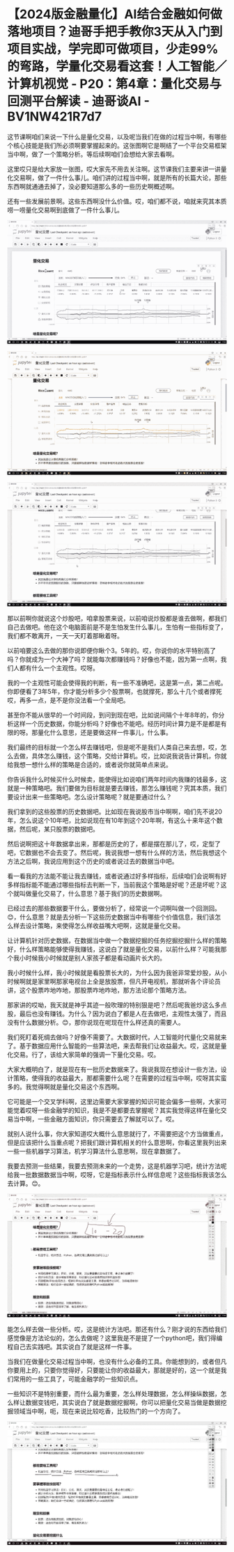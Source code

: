 # 【2024版金融量化】AI结合金融如何做落地项目？迪哥手把手教你3天从入门到项目实战，学完即可做项目，少走99%的弯路，学量化交易看这套！人工智能／计算机视觉 - P20：第4章：量化交易与回测平台解读 - 迪哥谈AI - BV1NW421R7d7

这节课啊咱们来说一下什么是量化交易，以及呢当我们在做的过程当中啊，有哪些个核心技能是我们所必须啊要掌握起来的。这张图啊它是啊结了一个平台交易框架当中啊，做了一个策略分析。等后续啊咱们会想给大家去看啊。

这里哎只是给大家放一张图，哎大家先不用去关注啊。这节课我们主要来讲一讲量化交易啊，做了一件什么事儿。咱们讲的过程当中啊，就是所有的长篇大论，那些东西啊就通通去掉了，没必要知道那么多的一些历史啊概述啊。

还有一些发展前景啊。这些东西啊没什么价值。哎，咱们都不说，咱就来究其本质唠一唠量化交易啊到底做了一件什么事儿。



![](img/d3744ba2c9470de21a3b8c1018c763f5_1.png)

![](img/d3744ba2c9470de21a3b8c1018c763f5_2.png)

![](img/d3744ba2c9470de21a3b8c1018c763f5_3.png)

那以前啊你就说这个炒股吧，咱拿股票来说，以前咱说炒股都是谁去做啊，都我们自己去做吧。他在这个电脑面前是不是生怕发生什么事儿，生怕有一些指标变了，我们都不敢离开，一天一天盯着那瞅着呀。

以前咱要这么去做的那你说即便你瞅个3。5年的。哎，你说你的水平特别高了吗？你就成为一个大神了吗？就能每次都赚钱吗？好像也不能，因为第一点啊，我们人都有什么一个主观性。哎呀。

我的一个主观性可能会使得我的判断，有一些不准确吧，这是第一点，第二点呢。你即便看了3年5年，你才能分析多少个股票啊，也就撑死，那么十几个或者撑死哎，再多一点，是不是你没法看一个全局吧。

甚至你不能从很早的一个时间段，到问到现在吧，比如说间隔个十年8年的，你分析这样一个历史数据，你能分析吗？好像也不能吧。经历时间计算力是不是都是有限的呀。那量化什么意思，还是要做这样一件事儿，什么事。

我们最终的目标就一个怎么样去赚钱吧，但是呢不是我们人类自己来去想，哎，怎么去做，具体怎么赚钱，这个策略，交给计算机。哎，比如说我说告计算机，你就给我想一想什么样的策略是合适的，或者说你就简单点来说。

你告诉我什么时候买什么时候卖，能使得比如说咱们两年时间内我赚的钱最多，这就是一种策略吧。我们要做为目标就是要去赚钱，那怎么赚钱呢？究其本质，我们要设计出来一些策略吧。怎么设计策略呢？就是要通过什么？

我们拿到的这些股票的历史数据吧。比如现在我说股市当中啊啊，咱们先不说20年，怎么说这个10年吧，比如说现在有10年到这个20年啊，有这么十来年这个数据，然后呢，某只股票的数据吧。

然后说啊把这十年数据拿出来，那都是历史的了，都是摆在那儿了，哎，定型了吧，它数据也不会去变了。然后呢，我说我想一想有什么样的方法，然后我想这个方法之后啊，我说应用到这个历史的或者说过去的数据当中吧。

看一看我的方法能不能让我去赚钱，或者说通过好多样指标，后续咱们会说啊有好多样指标能不能通过哪些指标去判断一下，当前我这个策略是好呢？还是坏呢？这个就叫做量化交易了，什么意思？基于我们的历史数据啊。

已经过去的那些数据要干什么，要做分析了，经常说一个词啊叫做一个回测回。😊，什么意思？就是去分析一下这些历史数据当中有哪些个价值信息，我们该怎么样去设计策略，来使得怎么样收益嘴大吧啊，这就是量化交易。

让计算机针对历史数据，在数据当中做一个数据挖掘的任务挖掘挖掘什么样的策略好，什么样策略能够使得我赚钱，这说白了就是量化交易，以前什么样？可能我那个我小时候我小时候就是别人家孩子都是看动画片长大的。

我小时候什么样，我小时候就是看股票长大的，为什么因为我爸非常爱炒股，从小时候啊就是家里啊那家电视台上全是放股票，但凡开电视机，那就听各个评论员讲，这个股票咋地咋地，那股票咋地咋地，那方法论那个策略方法。

那家讲的哎呦，我天就是神乎其迹一般吹理的特别狠是吧？然后呢我爸炒这么多点股，最后也没有赚钱。为什么？因为说白了都是人在去做吧，主观性太强了，而且没有什么数据分析。😊，那你说现在呢现在什么样还真的需要人。

我们死盯着死绸去做吗？好像不需要了。大数据时代，人工智能时代量化交易就来了。基于数据应用什么智能的一些算法吧，来去帮我们让收益最大。哎，这就是量化交易。行了，该给大家简单的强调一下量化交易。哎。

大家大概明白了，就是现在有一批历史数据来了。我说我现在想设计一些方法，设计策略，使得我的收益最大，那都需要什么呢？在需要的过程当中啊，哎呀其实蛮多的。我觉得啊就是量化交易这个东西啊。

它可能是一个交叉学科啊，这里边需要大家掌握的知识可能会偏多一些啊，大家可能觉着哎呀一些金融学的知识，我是不是都要去掌握呢？其实我觉得这样在量化交易当中啊，一些金融方面知识，你只需要去了解就可以了。哎。

就别人说什么事，你大家知道哎大概什么意思就行了，不需要把这个方当做重点，但是应该把什么当重点呢？把我们跟计算机相关的什么意思啊，你看这里我列出来一些一些机器学习算法，机学习算法什么意思啊，现在拿数据了。

我要去预测一些结果，我要去预测未来的一个走势，这是机器学习吧，统计方法呢给我一批数据数据当中啊，哎呀，它是指标表示什么样信息呢？这些指标我该怎么去计算。😊。



![](img/d3744ba2c9470de21a3b8c1018c763f5_5.png)

能怎么样去做一些分析。哎，这是统计方法吧。那还有什么？刚才说的东西给我们感觉像是方法论似的，怎么去做呢？这里我是不是提了一个python吧，我们得编程自己去实践吧。其实说白了就是这样一件事。

当我们在做量化交易过程当中啊，也没有什么必备的工具。你能想到的，或者但凡你要用上的，只要你觉得好，只要能让你的收益最大，那就是好的，这一个就是我们常用的一些工具了，可能金融学的一些知识点。

一些知识不是特别重要，而什么最为重要，怎么样处理数据，怎么样操纵数据，怎么样让数据变钱吧，其实说白了就是数据挖掘啊，你可以把量化交易当做是数据挖掘领域当中啊，呃，现在来说比较吃香，比较热门的一个方向了。



![](img/d3744ba2c9470de21a3b8c1018c763f5_7.png)